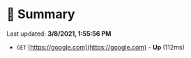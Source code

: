 # 📖 Summary
Last updated: **3/8/2021, 1:55:56 PM**

- `GET` [https://google.com](https://google.com) - **Up** (112ms)
